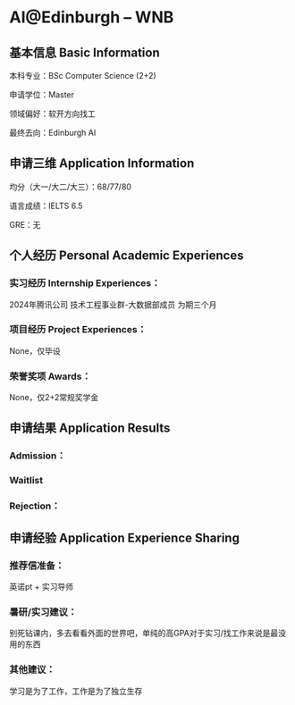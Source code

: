 # AI@Edinburgh – WNB 

## 基本信息 Basic Information

本科专业：BSc Computer Science (2+2)

申请学位：Master

领域偏好：软开方向找工

最终去向：Edinburgh AI


## 申请三维 Application Information

均分（大一/大二/大三）：68/77/80

语言成绩：IELTS 6.5

GRE：无


## 个人经历 Personal Academic Experiences

### 实习经历 Internship Experiences：

2024年腾讯公司 技术工程事业群-大数据部成员 为期三个月

### 项目经历 Project Experiences：

None，仅毕设

### 荣誉奖项 Awards：

None，仅2+2常规奖学金



## 申请结果 Application Results

### Admission：

### Waitlist

### Rejection：



## 申请经验 Application Experience Sharing

### 推荐信准备：

英诺pt + 实习导师

### 暑研/实习建议：

别死钻课内，多去看看外面的世界吧，单纯的高GPA对于实习/找工作来说是最没用的东西

### 其他建议：

学习是为了工作，工作是为了独立生存